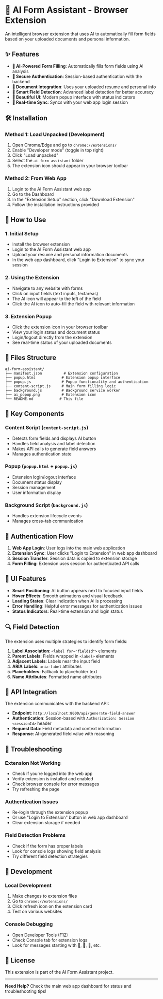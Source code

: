 # 🚀 AI Form Assistant - Browser Extension

An intelligent browser extension that uses AI to automatically fill form fields based on your uploaded documents and personal information.

## ✨ Features

- **🧠 AI-Powered Form Filling**: Automatically fills form fields using AI analysis
- **🔐 Secure Authentication**: Session-based authentication with the backend
- **📄 Document Integration**: Uses your uploaded resume and personal info
- **🎯 Smart Field Detection**: Advanced label detection for better accuracy
- **💫 Beautiful UI**: Modern popup interface with status indicators
- **🔄 Real-time Sync**: Syncs with your web app login session

## 🛠️ Installation

### Method 1: Load Unpacked (Development)

1. Open Chrome/Edge and go to `chrome://extensions/`
2. Enable "Developer mode" (toggle in top right)
3. Click "Load unpacked"
4. Select the `ai-form-assistant` folder
5. The extension icon should appear in your browser toolbar

### Method 2: From Web App

1. Login to the AI Form Assistant web app
2. Go to the Dashboard
3. In the "Extension Setup" section, click "Download Extension"
4. Follow the installation instructions provided

## 🎯 How to Use

### 1. **Initial Setup**

- Install the browser extension
- Login to the AI Form Assistant web app
- Upload your resume and personal information documents
- In the web app dashboard, click "Login to Extension" to sync your session

### 2. **Using the Extension**

- Navigate to any website with forms
- Click on input fields (text inputs, textareas)
- The AI icon will appear to the left of the field
- Click the AI icon to auto-fill the field with relevant information

### 3. **Extension Popup**

- Click the extension icon in your browser toolbar
- View your login status and document status
- Login/logout directly from the extension
- See real-time status of your uploaded documents

## 🔧 Files Structure

```
ai-form-assistant/
├── manifest.json          # Extension configuration
├── popup.html            # Extension popup interface
├── popup.js              # Popup functionality and authentication
├── content-script.js     # Main form filling logic
├── background.js         # Background service worker
├── ai_popup.png          # Extension icon
└── README.md            # This file
```

## 🌟 Key Components

### Content Script (`content-script.js`)

- Detects form fields and displays AI button
- Handles field analysis and label detection
- Makes API calls to generate field answers
- Manages authentication state

### Popup (`popup.html` + `popup.js`)

- Extension login/logout interface
- Document status display
- Session management
- User information display

### Background Script (`background.js`)

- Handles extension lifecycle events
- Manages cross-tab communication

## 🔐 Authentication Flow

1. **Web App Login**: User logs into the main web application
2. **Extension Sync**: User clicks "Login to Extension" in web app dashboard
3. **Session Transfer**: Session data is copied to extension storage
4. **Form Filling**: Extension uses session for authenticated API calls

## 🎨 UI Features

- **Smart Positioning**: AI button appears next to focused input fields
- **Hover Effects**: Smooth animations and visual feedback
- **Loading States**: Clear indication when AI is processing
- **Error Handling**: Helpful error messages for authentication issues
- **Status Indicators**: Real-time extension and login status

## 🔍 Field Detection

The extension uses multiple strategies to identify form fields:

1. **Label Association**: `<label for="fieldId">` elements
2. **Parent Labels**: Fields wrapped in `<label>` elements
3. **Adjacent Labels**: Labels near the input field
4. **ARIA Labels**: `aria-label` attributes
5. **Placeholders**: Fallback to placeholder text
6. **Name Attributes**: Formatted name attributes

## 🚀 API Integration

The extension communicates with the backend API:

- **Endpoint**: `http://localhost:8000/api/generate-field-answer`
- **Authentication**: Session-based with `Authorization: Session <sessionId>` header
- **Request Data**: Field metadata and context information
- **Response**: AI-generated field value with reasoning

## 🐛 Troubleshooting

### Extension Not Working

- Check if you're logged into the web app
- Verify extension is installed and enabled
- Check browser console for error messages
- Try refreshing the page

### Authentication Issues

- Re-login through the extension popup
- Or use "Login to Extension" button in web app dashboard
- Clear extension storage if needed

### Field Detection Problems

- Check if the form has proper labels
- Look for console logs showing field analysis
- Try different field detection strategies

## 🔧 Development

### Local Development

1. Make changes to extension files
2. Go to `chrome://extensions/`
3. Click refresh icon on the extension card
4. Test on various websites

### Console Debugging

- Open Developer Tools (F12)
- Check Console tab for extension logs
- Look for messages starting with 🚀, 🔐, 🧠, etc.

## 📝 License

This extension is part of the AI Form Assistant project.

---

**Need Help?** Check the main web app dashboard for status and troubleshooting tips!
